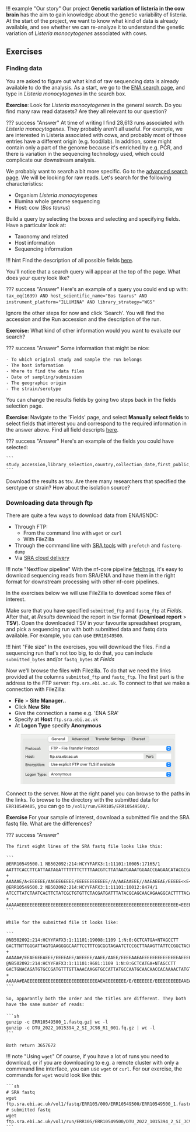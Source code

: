 

!!! example "Our story"
    Our project **Genetic variation of listeria in the cow brain** has the aim to gain knowledge about the genetic variability of listeria. At the start of the project, we want to know what kind of data is already available, and see whether we can re-analyze it to understand the genetic variation of *Listeria monocytogenes* associated with cows.

## Exercises

### Finding data

You are asked to figure out what kind of raw sequencing data is already available to do the analysis. As a start, we go to the [ENA search page](https://www.ebi.ac.uk/ena/browser/search), and type in *Listeria monocytogenes*  in the search box. 

**Exercise**: Look for *Listeria monocytogenes* in the general search. Do you find many raw read datasets? Are they all relevant to our question? 

??? success "Answer"
    At time of writing I find 28,613 runs associated with *Listeria monocytogenes*. They probably aren't all useful. For example, we are interested in Listeria associated with cows, and probably most of those entries have a different origin (e.g. food/lab). In addition, some might contain only a part of the genome because it's enriched by e.g. PCR, and there is variation in the sequencing technology used, which could complicate our downstream analysis. 

We probably want to search a bit more specific. Go to the [advanced search page](https://www.ebi.ac.uk/ena/browser/advanced-search). We will be looking for raw reads. Let's search for the following characteristics:

- Organism *Listeria monocytogenes*
- Illumina whole genome sequencing
- Host: cow (*Bos taurus*)

Build a query by selecting the boxes and selecting and specifying fields. Have a particular look at:

- Taxonomy and related
- Host information
- Sequencing information

!!! hint 
    Find the description of all possible fields [here]([here](../assets/ENA%20Portal%20API%20-%20enaPortalAPI-doc-1.pdf)). 

 You'll notice that a search query will appear at the top of the page. What does your query look like?

??? success "Answer"
    Here's an example of a query you could end up with:
    ```
    tax_eq(1639) AND host_scientific_name="Bos taurus" AND instrument_platform="ILLUMINA" AND library_strategy="WGS"
    ```

Ignore the other steps for now and click 'Search'. You will find the accession and the Run accession and the description of the run. 

**Exercise:** What kind of other information would you want to evaluate our search? 

??? success "Answer"
    Some information that might be nice:

    - To which original study and sample the run belongs
    - The host information
    - Where to find the data files
    - Date of sampling/submission
    - The geographic origin
    - The strain/serotype

You can change the results fields by going two steps back in the fields selection page. 

**Exercise**: Navigate to the 'Fields' page, and select **Manually select fields** to select fields that interest you and correspond to the required information in the answer above. Find all field descripts [here](../assets/ENA%20Portal%20API%20-%20enaPortalAPI-doc-1.pdf).

??? success "Answer"
    Here's an example of the fields you could have selected:

    ```
    study_accession,library_selection,country,collection_date,first_public,strain,host,host_status,isolation_source,serotype,submitted_ftp,fastq_ftp
    ```

Download the results as tsv. Are there many researchers that specified the serotype or strain? How about the isolation source?

### Downloading data through ftp

There are quite a few ways to download data from ENA/ISNDC:

- Through FTP:
    - From the command line with `wget` or `curl`
    - With FileZilla
- Through the command line with [SRA tools](https://github.com/ncbi/sra-tools/wiki) with `prefetch` and `fasterq-dump`
- Via [SRA cloud delivery](https://www.ncbi.nlm.nih.gov/sra/docs/data-delivery/)

!!! note "Nextflow pipeline"
    With the nf-core pipeline [fetchngs](https://nf-co.re/fetchngs), it's easy to download sequencing reads from SRA/ENA and have them in the right format for downstream processing with other nf-core pipelines.

In the exercises below we will use FileZilla to download some files of interest. 

Make sure that you have specified `submitted_ftp` and `fastq_ftp` at *Fields*. After that, at *Results* download the report in tsv format (**Download report** > **TSV**). Open the downloaded TSV in your favourite spreadsheet program, and pick a sequencing run with both submitted data and fastq data available. For example, you can use `ERR10549500`. 

!!! hint "File size"
    In the exercises, you will download the files. Find a sequencing run that's not too big, to do that, you can include `submitted_bytes` and/or `fastq_bytes` at *Fields* 

Now we'll browse the files with Filezilla. To do that we need the links provided at the columns `submitted_ftp` and `fastq_ftp`. The first part is the address to the FTP server: `ftp.sra.ebi.ac.uk`. To connect to that we make a connection with FileZilla:

- **File** > **Site Manager..**
- Click **New Site**
- Give the connection a name e.g. 'ENA SRA'
- Specify at **Host** `ftp.sra.ebi.ac.uk`
- At **Logon Type** specify **Anonymous**

<figure>
    <img src="../../assets/images/filezilla_ena_download.png" width="500"/>
</figure>

Connect to the server. Now at the right panel you can browse to the paths in the links. To browse to the directory with the submitted data for `ERR10549405`, you can go to `/vol1/run/ERR105/ERR10549500/`. 

**Exercise** For your sample of interest, download a submitted file and the SRA fastq file. What are the differences? 

??? success "Answer"

    The first eight lines of the SRA fastq file looks like this:

    ```
    @ERR10549500.1 NB502092:214:HCYYFAFX3:1:11101:10005:17165/1
    AATTTCACCTTCATTAATAGATTTTTTTCTTTTAACGTCTTATAATGAAATGGAACCGAGAACATACGCGAATATGTTCTCGGCTCATTTCTAAGGATGACTACTGTAAAACATCTGAGCCCGAGAAGCTTTGGATTCGTTTGCACGGTTA
    +
    AAAAAE/A<EEEEEE/AA6EE6EEEE/EEEEEEEEEEEE//A/AAEAAEEE//AAEAEEAE/EEEEE<<E<EEE/<AAEEA/</6EE/</EEA/6/EEAEEAEE</EE<EEEEEEAAEA//66E<AAA<EE/<<<EE<A/<//6A/6/EE/
    @ERR10549500.2 NB502092:214:HCYYFAFX3:1:11101:10012:8474/1
    ATCCTTATCTAATCACTTCTATCGCTGTGTTCTACGATGATTTATACGCAGCAACAGAAGGCACTTTTACAGAAGAAACGGTCATCGTGGAAGAAGAAGTAAATCCATTTGGAACAACAGAAGCTGATCCATTTGCTGAAGATACACATC
    +
    AAAAAEEEEEEEEEEEEEEEEEEEEEEEEEEEEEEEEEEEEEEEEEEEEEEEEEEEEEEEEEEEEE<EEEEEAEEEEEEEAEEAEEEEEEEEEEEE/EEEEEEEEEEEEEEEEEEEEEAEAEEEEE<EEAEEEE<AEE/EE/EEEEAAE<
    ```

    While for the submitted file it looks like:

    ```
    @NB502092:214:HCYYFAFX3:1:11101:19008:1109 1:N:0:GCTCATGA+NTAGCCTT
    GACTTNTTGGGATTAGTGAAGGGGCAATTCCTTTCGCGGTAGAATCTCCGCTTAAAGTTATTCCGGCTACGGTTCTTGGTTCTGCTGTCGGCGGGGCACTAGCTGTAGGTCTTGGCGCAATTAACCAAGCGCCAATCAGTGGTTTTTATGG
    +
    AAAAA#/EEAE6EEAEEE/EEEEAEE/AEEEEE/AAEE/AAEE/EEEEAAEAEEEEEEEEEEEEEEAEEEEEEEEEEEEEEEEEEEAAEEE<EEEEEEEEEEEE/E<EE/AEE<EEEEAEEEE/EEE/AEEEEEA<EAEEAEE/E<E/EA<
    @NB502092:214:HCYYFAFX3:1:11101:9681:1109 1:N:0:GCTCATGA+NTAGCCTT
    GACTGNACAGATGTGCCGATGTTTGTTAAACAAGGTGCCATTATGCCAATGCAACAACCACAAAACTATGTTGGCGAATCCGCAGTCAAAACAATTTATTTAGACACTTTTGCATCAGATAAAGAGACATCCTTTACACATTACGATGACG
    +
    AAAAA#EAEEEEEEEEEEEEEEEEEEEEEEEEEEEAEAEEEEEEEE/E/EEEEEEE/EEEEEEEEEEAAEAEEEEEEEEE6EEEEEEEEAAEEE/EEE/E<AAAE/A<<EEEAEA6EEAEEEEEAEEEE/AEEEEAE/AEAAE<AEAAAA<
    ```

    So, apparantly both the order and the titles are different. They both have the same number of reads:

    ```sh
    gunzip -c ERR10549500_1.fastq.gz| wc -l
    gunzip -c DTU_2022_1015394_2_SI_JC98_R1_001.fq.gz | wc -l
    ```

    Both return 3657672

!!! note "Using `wget`"
    Of course, if you have a lot of runs you need to download, or if you are downloading to e.g. a remote cluster with only a commmand line interface, you can use `wget` or `curl`. For our exercise, the commands for `wget` would look like this:

    ```sh
    # SRA fastq
    wget ftp.sra.ebi.ac.uk/vol1/fastq/ERR105/000/ERR10549500/ERR10549500_1.fastq.gz
    # submitted fastq
    wget ftp.sra.ebi.ac.uk/vol1/run/ERR105/ERR10549500/DTU_2022_1015394_2_SI_JC98_R1_001.fq.gz
    ```